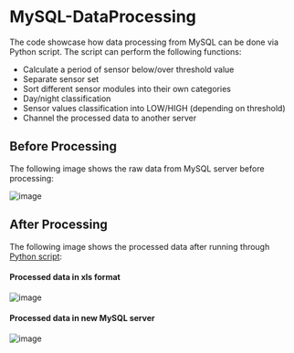 # MySQL-DataProcessing
The code showcase how data processing from MySQL can be done via Python script. 
The script can perform the following functions: 
- Calculate a period of sensor below/over threshold value
- Separate sensor set
- Sort different sensor modules into their own categories
- Day/night classification
- Sensor values classification into LOW/HIGH (depending on threshold)
- Channel the processed data to another server
## Before Processing
The following image shows the raw data from MySQL server before processing: </br> 

![image](https://user-images.githubusercontent.com/22144223/149451181-4e0b96f1-c080-4274-afd7-33673f64b951.png)
## After Processing
The following image shows the processed data after running through [Python script](https://github.com/xian-cong/MySQL-DataProcessing/blob/main/MySQL-DataProcessing.py): </br> 
#### Processed data in xls format
![image](https://user-images.githubusercontent.com/22144223/149450997-fb80c092-4bb4-41be-bee3-120961cf600b.png)
#### Processed data in new MySQL server
![image](https://user-images.githubusercontent.com/22144223/149451144-e1cf4159-e545-4143-a3ab-313b7d58498d.png)
